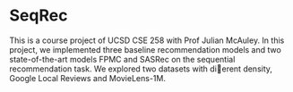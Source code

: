 # SeqRec
This is a course project of UCSD CSE 258 with Prof Julian McAuley. In this project, we implemented three baseline recommendation models and two state-of-the-art models FPMC and SASRec on the sequential recommendation task. We explored two datasets with di￿erent density, Google Local Reviews and MovieLens-1M.
